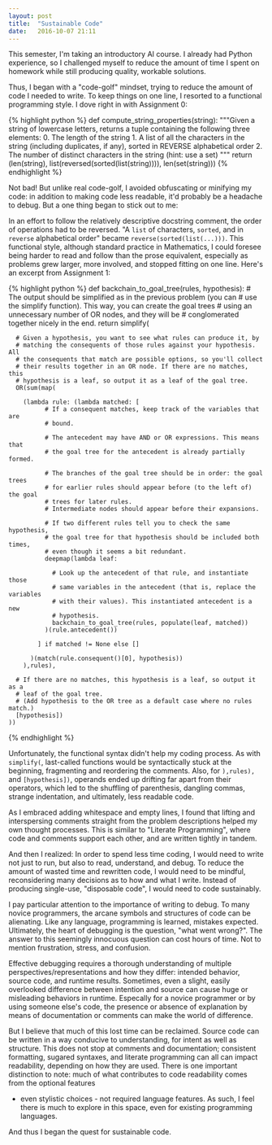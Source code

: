 ```yaml
---
layout: post
title:  "Sustainable Code"
date:   2016-10-07 21:11
---
```


This semester, I'm taking an introductory AI course. I already had Python
experience, so I challenged myself to reduce the amount of time I spent on
homework while still producing quality, workable solutions.

Thus, I began with a "code-golf" mindset, trying to reduce the amount of code
I needed to write. To keep things on one line, I resorted to a functional
programming style. I dove right in with Assignment 0:

{% highlight python %}
def compute_string_properties(string):
    """Given a string of lowercase letters, returns a tuple containing the
    following three elements:
        0. The length of the string
        1. A list of all the characters in the string (including duplicates, if
           any), sorted in REVERSE alphabetical order
        2. The number of distinct characters in the string (hint: use a set)
    """
    return (len(string), list(reversed(sorted(list(string)))), len(set(string)))
{% endhighlight %}

Not bad! But unlike real code-golf, I avoided obfuscating or minifying my
code: in addition to making code less readable, it'd probably be a headache to
debug. But a one thing began to stick out to me:

In an effort to follow the relatively descriptive docstring comment, the order
of operations had to be reversed. "A `list` of characters, `sorted`, and in
`reverse` alphabetical order" became `reverse(sorted(list(...)))`. This
functional style, although standard practice in Mathematics, I could foresee
being harder to read and follow than the prose equivalent, especially as
problems grew larger, more involved, and stopped fitting on one line. Here's
an excerpt from Assignment 1:

{% highlight python %}
def backchain_to_goal_tree(rules, hypothesis):
    # The output should be simplified as in the previous problem (you can
    # use the simplify function). This way, you can create the goal trees
    # using an unnecessary number of OR nodes, and they will be
    # conglomerated together nicely in the end.
    return simplify(

      # Given a hypothesis, you want to see what rules can produce it, by
      # matching the consequents of those rules against your hypothesis. All
      # the consequents that match are possible options, so you'll collect
      # their results together in an OR node. If there are no matches, this
      # hypothesis is a leaf, so output it as a leaf of the goal tree.
      OR(sum(map(

        (lambda rule: (lambda matched: [
              # If a consequent matches, keep track of the variables that are
              # bound.

              # The antecedent may have AND or OR expressions. This means that
              # the goal tree for the antecedent is already partially formed.

              # The branches of the goal tree should be in order: the goal trees
              # for earlier rules should appear before (to the left of) the goal
              # trees for later rules.
              # Intermediate nodes should appear before their expansions.

              # If two different rules tell you to check the same hypothesis,
              # the goal tree for that hypothesis should be included both times,
              # even though it seems a bit redundant.
              deepmap(lambda leaf:

                # Look up the antecedent of that rule, and instantiate those
                # same variables in the antecedent (that is, replace the variables
                # with their values). This instantiated antecedent is a new
                # hypothesis.
                backchain_to_goal_tree(rules, populate(leaf, matched))
              )(rule.antecedent())

            ] if matched != None else []

          )(match(rule.consequent()[0], hypothesis))
        ),rules),

      # If there are no matches, this hypothesis is a leaf, so output it as a
      # leaf of the goal tree.
      # (Add hypothesis to the OR tree as a default case where no rules match.)
      [hypothesis])
    ))
{% endhighlight %}

Unfortunately, the functional syntax didn't help my coding process. As with
`simplify(`, last-called functions would be syntactically stuck at the
beginning, fragmenting and reordering the comments. Also, for `),rules),` and
`[hypothesis])`, operands ended up drifting far apart from their operators,
which led to the shuffling of parenthesis, dangling commas, strange
indentation, and ultimately, less readable code.

As I embraced adding whitespace and empty lines, I found that lifting and
interspersing comments straight from the problem descriptions helped my own
thought processes. This is similar to "Literate Programming", where code and
comments support each other, and are written tightly in tandem.

And then I realized: In order to spend less time coding, I would need to write
not just to run, but also to read, understand, and debug. To reduce the amount
of wasted time and rewritten code, I would need to be mindful, reconsidering
many decisions as to how and what I write. Instead of producing single-use,
"disposable code", I would need to code sustainably.

I pay particular attention to the importance of writing to debug. To many
novice programmers, the arcane symbols and structures of code can be
alienating. Like any language, programming is learned, mistakes expected.
Ultimately, the heart of debugging is the question, "what went wrong?". The
answer to this seemingly innocuous question can cost hours of time. Not to mention frustration, stress, and confusion.

Effective debugging requires a thorough understanding of multiple
perspectives/representations and how they differ: intended behavior, source
code, and runtime results. Sometimes, even a slight, easily overlooked
difference between intention and source can cause huge or misleading behaviors
in runtime. Especally for a novice programmer or by using someone else's code,
the presence or absence of explanation by means of documentation or comments
can make the world of difference.

But I believe that much of this lost time can be reclaimed. Source code can be
written in a way conducive to understanding, for intent as well as structure.
This does not stop at comments and documentation; consistent formatting,
sugared syntaxes, and literate programming can all can impact readability,
depending on how they are used. There is one important distinction to note:
much of what contributes to code readability comes from the optional features
- even stylistic choices - not required language features. As such, I feel
there is much to explore in this space, even for existing programming
languages.

And thus I began the quest for sustainable code.
